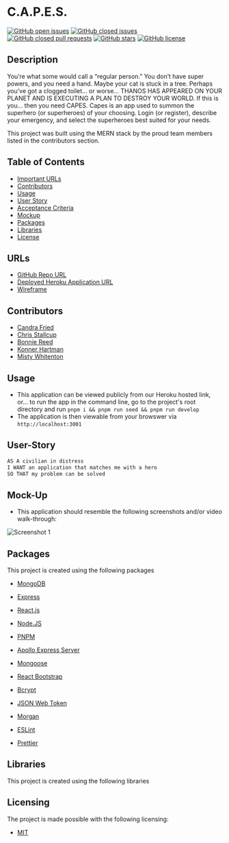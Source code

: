 # C.A.P.E.S.
[![GitHub open issues](https://img.shields.io/github/issues/MrTofuuu/CAPES?style=for-the-badge)](https://github.com/MrTofuuu/CAPES/issues?q=is%3Aopen)
[![GitHub closed issues](https://img.shields.io/github/issues-closed/mrtofuuu/capes?style=for-the-badge)](https://github.com/MrTofuuu/CAPES/issues?q=is%3Aclosed)
[![GitHub closed pull requests](https://img.shields.io/github/issues-pr-closed/mrtofuuu/capes?style=for-the-badge)](https://github.com/MrTofuuu/CAPES/pulls?q=is%3Apr+is%3Aclosed)
[![GitHub stars](https://img.shields.io/github/stars/MrTofuuu/CAPES?style=for-the-badge)](https://github.com/MrTofuuu/CAPES/stargazers)
[![GitHub license](https://img.shields.io/github/license/mrtofuuu/CAPES?style=for-the-badge)](./LICENSE)


## Description

You’re what some would call a “regular person.” You don’t have super powers, and you need a hand. Maybe your cat is stuck in a tree. Perhaps you’ve got a clogged toilet… or worse… THANOS HAS APPEARED ON YOUR PLANET AND IS EXECUTING A PLAN TO DESTROY YOUR WORLD. If this is you… then you need CAPES. Capes is an app used to summon the superhero (or superheroes) of your choosing. Login (or register), describe your emergency, and select the superheroes best suited for your needs.

This project was built using the MERN stack by the proud team members listed in the contributors section.

## Table of Contents
- [Important URLs](#urls)
- [Contributors](#contributors)
- [Usage](#usage)
- [User Story](#user-story)
- [Acceptance Criteria](#acceptance-criteria)
- [Mockup](#mock-up)
- [Packages](#packages)
- [Libraries](#libraries)
- [License](#Licensing)

## URLs
- [GitHub Repo URL](https://github.com/MrTofuuu/CAPES)
- [Deployed Heroku Application URL](https://capes-app.herokuapp.com/)
- [Wireframe](https://5bihlr.axshare.com/)

## Contributors
- [Candra Fried](github.com/candracodes)
- [Chris Stallcup](https://github.com/MrTofuuu/)
- [Bonnie Reed](https://github.com/bonniereed)
- [Konner Hartman](https://github.com/konnerhartman)
- [Misty Whitenton](https://github.com/mistwhit)

## Usage
- This application can be viewed publicly from our Heroku hosted link, or... to run the app in the command line, go to the project's root directory and run `pnpm i && pnpm run seed && pnpm run develop` 
- The application is then viewable from your browswer via `http://localhost:3001`

## User-Story
```md
AS A civilian in distress
I WANT an application that matches me with a hero
SO THAT my problem can be solved
```

## Mock-Up
* This application should resemble the following screenshots and/or video walk-through:

![Screenshot 1](./client/assets/screenshot.png)

## Packages
This project is created using the following packages
- [MongoDB](https://www.mongodb.com/)
- [Express](https://mongoosejs.com/docs/)
- [React.js](https://reactjs.org/)
- [Node.JS](https://nodejs.org/en/)

- [PNPM](https://pnpm.io/)
- [Apollo Express Server](https://www.npmjs.com/package/apollo-server-express)
- [Mongoose](https://mongoosejs.com/docs/)
- [React Bootstrap](https://react-bootstrap.github.io/)
- [Bcrypt](https://www.npmjs.com/package/bcrypt)
- [JSON Web Token](https://jwt.io/)
- [Morgan](https://github.com/expressjs/morgan)
- [ESLint](https://eslint.org/docs/user-guide/getting-started)
- [Prettier](https://prettier.io/docs/en/install.html)

## Libraries
This project is created using the following libraries


## Licensing
The project is made possible with the following licensing:
- [MIT](license)